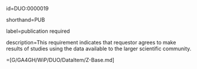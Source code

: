 id=DUO:0000019

shorthand=PUB

label=publication required

description=This requirement indicates that requestor agrees to make results of studies using the data available to the larger scientific community.

=[G/GA4GH/WiP/DUO/DataItem/Z-Base.md]
